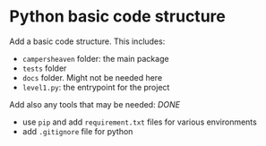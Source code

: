 # Python basic code structure

Add a basic code structure. This includes:

- `campersheaven` folder: the main package
- `tests` folder
- `docs` folder. Might not be needed here
- `level1.py`: the entrypoint for the project

Add also any tools that may be needed: *DONE*

- use `pip` and add `requirement.txt` files for various environments
- add `.gitignore` file for python
